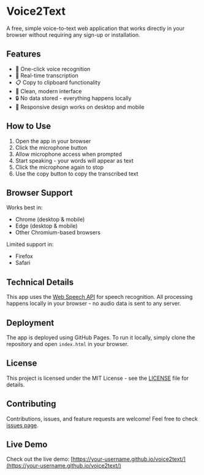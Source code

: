 # Voice2Text

A free, simple voice-to-text web application that works directly in your browser without requiring any sign-up or installation.

## Features

- 🎤 One-click voice recognition
- 📝 Real-time transcription
- 📋 Copy to clipboard functionality
- 🎨 Clean, modern interface
- 🔒 No data stored - everything happens locally
- 📱 Responsive design works on desktop and mobile

## How to Use

1. Open the app in your browser
2. Click the microphone button
3. Allow microphone access when prompted
4. Start speaking - your words will appear as text
5. Click the microphone again to stop
6. Use the copy button to copy the transcribed text

## Browser Support

Works best in:
- Chrome (desktop & mobile)
- Edge (desktop & mobile)
- Other Chromium-based browsers

Limited support in:
- Firefox
- Safari

## Technical Details

This app uses the [Web Speech API](https://developer.mozilla.org/en-US/docs/Web/API/Web_Speech_API) for speech recognition. All processing happens locally in your browser - no audio data is sent to any server.

## Deployment

The app is deployed using GitHub Pages. To run it locally, simply clone the repository and open `index.html` in your browser.

## License

This project is licensed under the MIT License - see the [LICENSE](LICENSE) file for details.

## Contributing

Contributions, issues, and feature requests are welcome! Feel free to check [issues page](https://github.com/your-username/your-repo-name/issues).

## Live Demo

Check out the live demo: [https://your-username.github.io/voice2text/](https://your-username.github.io/voice2text/)
